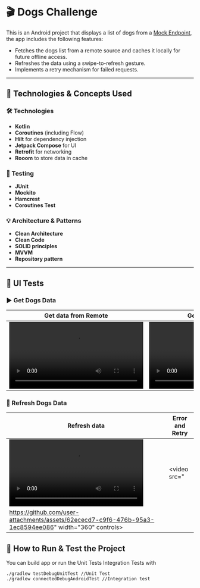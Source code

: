 # 🎬 Dogs Challenge

This is an Android project that displays a list of dogs from a [Mock Endpoint](https://jsonblob.com/api/1151549092634943488), the app includes the following features:

- Fetches the dogs list from a remote source and caches it locally for future offline access.
- Refreshes the data using a swipe-to-refresh gesture.
- Implements a retry mechanism for failed requests.
  
---

## 📌 Technologies & Concepts Used

### 🛠 Technologies
- **Kotlin**
- **Coroutines** (including Flow)
- **Hilt** for dependency injection
- **Jetpack Compose** for UI
- **Retrofit** for networking
- **Rooom** to store data in cache

### 🧪 Testing
- **JUnit**
- **Mockito**
- **Hamcrest**
- **Coroutines Test**

### 💡 Architecture & Patterns
- **Clean Architecture**
- **Clean Code**
- **SOLID principles**
- **MVVM**
- **Repository pattern**

---

## 🧪 UI Tests

### ▶️ Get Dogs Data

| Get data from Remote | Get data from Local | Error and Retry |
|-|-|-|
| <video src="https://github.com/user-attachments/assets/79204012-13a5-41bb-81d3-ec5b964db7be" width="360" controls></video> | <video src="https://github.com/user-attachments/assets/17d8ee11-f282-41c9-a3c1-878001d729d7" width="360" controls></video> | <video src="https://github.com/user-attachments/assets/a081887e-d948-4f90-bf2c-329ee05deda9" width="360" controls></video> |

### 🔄 Refresh Dogs Data


| Refresh data | Error and Retry |
|-|-|
| <video src="https://github.com/user-attachments/assets/7f3cbaaf-ff0c-46fd-80a6-d349766a599e" width="360" controls></video> | <video src="
https://github.com/user-attachments/assets/62ececd7-c9f6-476b-95a3-1ec8594ee086" width="360" controls></video> |


## 🧪 How to Run & Test the Project


You can build app or run the  Unit Tests Integration Tests with 

```
./gradlew testDebugUnitTest //Unit Test
./gradlew connectedDebugAndroidTest //Integration test
```


